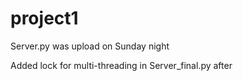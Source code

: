 # project1

Server.py was upload on Sunday night

Added lock for multi-threading in Server_final.py after

